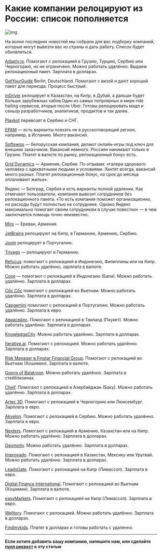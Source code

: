 # Какие компании релоцируют из России: список пополняется

![img](p.png)

На волне последних новостей мы собрали для вас подборку компаний, которые могут вывезти вас из страны и дать работу. Список будет обновляться.

[Adapty.io](https://adapty.io/jobs). Помогают с релокацией в Грузию, Турцию, Сербию или Черногорию, но не ограничено. Можно работать удалённо. Выдаем релокационный пакет. Зарплата в долларах.

[GetYourGuide](https://www.getyourguide.ru/?cmp=brand&cq_src=google_ads&cq_cmp=6656899609&cq_con=78792541373&cq_term=getyourguide&cq_med=&cq_plac=&cq_net=g&cq_pos=&cq_plt=gp&campaign_id=6656899609&adgroup_id=78792541373&target_id=kwd-299607439662&loc_physical_ms=1001493&match_type=e&ad_id=388227591554&keyword=getyourguide&ad_position=&feed_item_id=&placement=&device=c&partner_id=CD951&gclid=Cj0KCQjw7KqZBhCBARIsAI-fTKKGEGuAlsp1V-UZWOXmqhHIA-0FEiYlbIusRsQFoL59o50f8MIG8lMaApmTEALw_wcB&visitor-id=FJ5VYMOWKANVR9KJBMJSL6DLZUPUS3MY&locale_autoredirect_optout=true) Berlin, Deutschland. Помогают с визой и дают хороший пакет для переезда. Процесс быстрый.

[inDriver](https://indriver.com/ru/city/) релоцирует в Казахстан, на Кипр, в Дубай, а дальше будет больше зарубежных хабов.Один из самых популярных в мире ride hailing сервисов, вторые после Uber. Готовы релоцировать мидл и сеньор разработчиков, аналитиков, продактов и так далее.

[Playkot](https://ru.playkot.com) перевозят в Сербию и СНГ.

[EPAM](https://www.epam.com/) — есть варианты поехать не в русскоговорящий регион, например, в Испанию. Много вакансий.

[Softswiss](https://www.softswiss.com/ru/) — белорусская компания, делают онлайн-игры под ключ для внешних заказчиков. Вакансий немного. Россиян нанимают только в Грузию. Платят в валюте по рынку, релокационный бонус есть.

[Grid Dynamics](https://www.griddynamics.com/) — Армения, Сербия.  По отзывам: «галера здорового человека с адекватными людьми и условиями. Хантят всегда, вакансий много разных. Платят релокационный бонус, на срок до месяца оплачивают жилье».

Яндекс — Белград, Сербия и есть варианты полной удаленки. Как отмечают пользователи, компания вывозит сотрудников без релокационного пакета. «То есть компания поможет организационно, но расходы будут полностью на сотруднике. Однако Яндекс максимально помогает своим сотрудникам в случае повестки» — в чем заключается помощь точно неизвестно. 

[Miro](https://miro.com/ru/) — Ереван, Армения.

[JetBrains](https://www.jetbrains.com/) релоцируют на Кипр, в Германию, Армению, Сербию.

[Joom](https://www.joom.com/ru) релоцирует в Португалию.

[Trivago](https://www.trivago.com/) — релоцируют в Германию.

[Refocus](https://refocusteam.notion.site/Mentors-Lead-8445d3998caf4de4914ceae8cd4273dd): помогают с релокацией в Индонезию, Филиппины или на Кипр. Можно работать удалённо, зарплата в валюте.

[Cove](https://cove.breezy.hr/p/c21374183648-senior-backend-fullstack-developer-php) — помогают с релокацией в Индонезию (Бали). Можно работать удалённо. Зарплата в долларах.

[Cốc Cốc](https://digitalhr.notion.site/digitalhr/Data-Scientist-C-c-C-c-2ea01bfa41964bc2b1fa8d78c78b4f58) помогают с релокацией во Вьетнам. Можно работать удалённо. Зарплата в долларах.

[Capgemini](https://nn.hh.ru/vacancy/66111017) помогают с релокацией в Португалию. Можно работать удалённо. Зарплата в евро.

[Авиасейлс](https://www.aviasales.ru/about/vacancies/2758350). Помогают с релокацией в Таиланд (Пхукет). Можно работать удалённо. Зарплата в долларах.

[KnowledgeCity](https://docs.google.com/document/d/16BlV2vspgMqX1-QbNmocY3gTcovGXJr5/edit). Можно работать удалённо. Зарплата в долларах.

[Iterative.ai](https://deadpan-booth-d71.notion.site/Software-engineer-for-Iterative-ai-e4ee584d2bd949c3b5b8fd28d955ab56). Помогают с релокацией. Можно работать удалённо. Зарплата в долларах.

[Risk Manager в Finstar Financial Group](https://hh.ru/vacancy/68544563). Помогают с релокацией во Вьетнам (Хошимин). Зарплата в валюте.

[Goons of Balatroon](https://near-xylocarp-510.notion.site/Senior-Python-0d7a083e2f4a4c75bd05322f5ff868d0https://near-xylocarp-510.notion.site/Senior-Python-0d7a083e2f4a4c75bd05322f5ff868d0). Можно работать удалённо. Зарплата в стейблкоинах.

[Cheif](https://telegra.ph/Data-Engineer-09-13). Помогают с релокацией в Азербайджан (Баку). Можно работать удалённо. Зарплата в долларах.

[Artec 3D](https://careers.artec3d.com/). Помогают с релокацией в Черногорию или Люксембург. Зарплата в евро.

[Akvelon](https://akvelon.com/careers). Помогают с релокацией в Сербию. Можно работать удалённо. Зарплата в евро.

[Nexters](https://hh.kz/employer/9058498). Помогают с релокацией в Армению, Казахстан или на Кипр. Можно работать удалённо. Зарплата в долларах.

[Geomotiv](https://geomotiv.com/company/career/#full-stack-developer-react-java-erp). Можно работать удалённо. Зарплата в долларах.

[Improvado](https://hh.ru/vacancy/67527784). Помогают с релокацией в Казахстан, Мексику или Уругвай. Можно работать удалённо. Зарплата в долларах.

[LeadsGate](https://leadsgate.com/careers#full-stack-php-react-developer). Помогают с релокацией на Кипр (Лимассол). Зарплата в евро.

[Digital Finance International](https://hh.ru/vacancy/55861157). Помогают с релокацией во Вьетнам (Хошимин). Зарплата в валюте.

[easyMarkets](https://telegra.ph/MS-SQL-DBA-Vacancy--Limassol-Cyprus-08-03). Помогают с релокацией на Кипр (Лимассол). Зарплата в евро.

[Welltory](https://vc.ru/s/welltory/470722). Помогают с релокацией. Можно работать удалённо. Зарплата в долларах.

[Findmykids](https://perm.hh.ru/employer/2076464). Платят в долларах и готовы работать с удаленно.

-----------------

 **Если хотите добавить вашу компанию, напишите нам, или сделайте [пулл реквест](https://github.com/razrabs-media/editorial/pulls) в эту статью**
